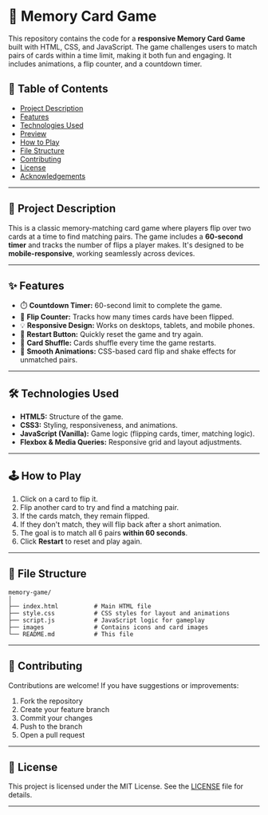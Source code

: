 # 🧠 Memory Card Game

This repository contains the code for a **responsive Memory Card Game** built with HTML, CSS, and JavaScript. The game challenges users to match pairs of cards within a time limit, making it both fun and engaging. It includes animations, a flip counter, and a countdown timer.

## 📑 Table of Contents

* [Project Description](#project-description)
* [Features](#features)
* [Technologies Used](#technologies-used)
* [Preview](#preview)
* [How to Play](#how-to-play)
* [File Structure](#file-structure)
* [Contributing](#contributing)
* [License](#license)
* [Acknowledgements](#acknowledgements)

---

## 🎯 Project Description

This is a classic memory-matching card game where players flip over two cards at a time to find matching pairs. The game includes a **60-second timer** and tracks the number of flips a player makes. It's designed to be **mobile-responsive**, working seamlessly across devices.

---

## ✨ Features

* ⏱️ **Countdown Timer:** 60-second limit to complete the game.
* 🔄 **Flip Counter:** Tracks how many times cards have been flipped.
* 💡 **Responsive Design:** Works on desktops, tablets, and mobile phones.
* 🔁 **Restart Button:** Quickly reset the game and try again.
* 🎴 **Card Shuffle:** Cards shuffle every time the game restarts.
* 💫 **Smooth Animations:** CSS-based card flip and shake effects for unmatched pairs.

---

## 🛠️ Technologies Used

* **HTML5:** Structure of the game.
* **CSS3:** Styling, responsiveness, and animations.
* **JavaScript (Vanilla):** Game logic (flipping cards, timer, matching logic).
* **Flexbox & Media Queries:** Responsive grid and layout adjustments.

---

## 🕹️ How to Play

1. Click on a card to flip it.
2. Flip another card to try and find a matching pair.
3. If the cards match, they remain flipped.
4. If they don't match, they will flip back after a short animation.
5. The goal is to match all 6 pairs **within 60 seconds**.
6. Click **Restart** to reset and play again.

---

## 📁 File Structure

```
memory-game/
│
├── index.html          # Main HTML file
├── style.css           # CSS styles for layout and animations
├── script.js           # JavaScript logic for gameplay
├── images              # Contains icons and card images
└── README.md           # This file
```

---

## 🤝 Contributing

Contributions are welcome! If you have suggestions or improvements:

1. Fork the repository
2. Create your feature branch
3. Commit your changes
4. Push to the branch
5. Open a pull request

---

## 📄 License

This project is licensed under the MIT License. See the [LICENSE](LICENSE) file for details.

---

